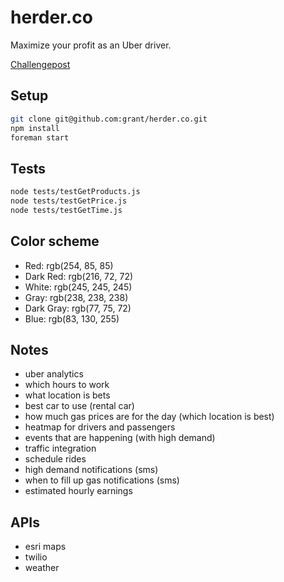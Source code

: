 herder.co
=========

Maximize your profit as an Uber driver.

[Challengepost](http://disruptsfhackathon.challengepost.com/submissions/26475-herder?utm_campaign=techcrunch-disrupt-sf-hackathon_20140724&utm_content=submission_visible_in_gallery&utm_medium=email&utm_source=transactional)

## Setup
```sh
git clone git@github.com:grant/herder.co.git
npm install
foreman start
```

## Tests
```sh
node tests/testGetProducts.js
node tests/testGetPrice.js
node tests/testGetTime.js
```

## Color scheme
- Red: rgb(254, 85, 85)
- Dark Red: rgb(216, 72, 72)
- White: rgb(245, 245, 245)
- Gray: rgb(238, 238, 238)
- Dark Gray: rgb(77, 75, 72)
- Blue: rgb(83, 130, 255)

## Notes
- uber analytics
- which hours to work
- what location is bets
- best car to use (rental car)
- how much gas prices are for the day (which location is best)
- heatmap for drivers and passengers
- events that are happening (with high demand)
- traffic integration
- schedule rides
- high demand notifications (sms)
- when to fill up gas notifications (sms)
- estimated hourly earnings

## APIs
- esri maps
- twilio
- weather